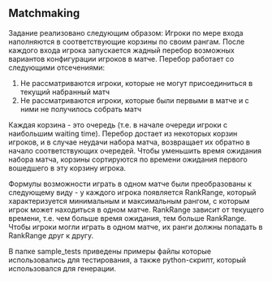 ## Matchmaking

Задание реализовано следующим образом:
Игроки по мере входа наполняются в соответствующие корзины по своим рангам. После каждого входа игрока запускается жадный 
перебор возможных вариантов конфигурации игроков в матче. Перебор работает со следующими отсечениями:
1. Не рассматриваются игроки, которые не могут присоединиться в текущий набранный матч
2. Не рассматриваются игроки, которые были первыми в матче и с ними не получилось собрать матч

Каждая корзина - это очередь (т.е. в начале очереди игроки с наибольшим waiting time). Перебор достает из некоторых 
корзин игроков, и в случае неудачи набора матча, возвращает их обратно в начало соответствующих очередей. Чтобы уменьшить 
время ожидания набора матча, корзины сортируются по времени ожидания первого вошедшего в эту корзину игрока.

Формулы возможности играть в одном матче были преобразованы к следующему виду - у каждого игрока появляется RankRange, 
который характеризуется минимальным и максимальным рангом, с которым игрок может находиться в одном матче. RankRange 
зависит от текущего времени, т.е. чем больше время ожидания, тем больше RankRange. Чтобы игроки могли играть в одном
матче, их ранги должны попадать в RankRange друг к другу.

В папке sample_tests приведены примеры файлы которые использовались для тестирования, а также python-скрипт, который
использовался для генерации.